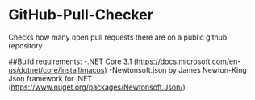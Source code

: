 # GitHub-Pull-Checker
Checks how many open pull requests there are on a public github repository

##Build requirements:
-.NET Core 3.1 (https://docs.microsoft.com/en-us/dotnet/core/install/macos)
-Newtonsoft.json by James Newton-King Json framework for .NET (https://www.nuget.org/packages/Newtonsoft.Json/)
